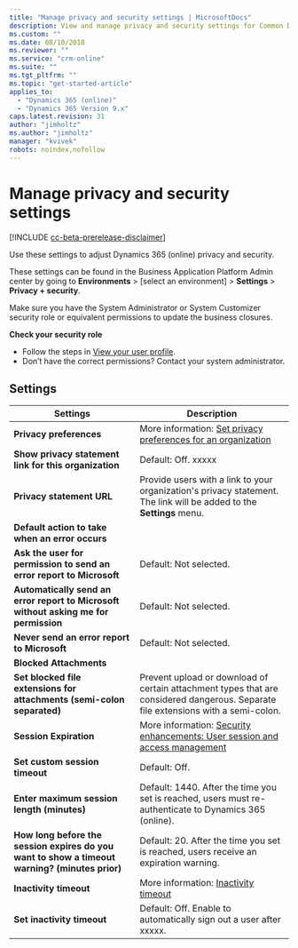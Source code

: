 ```yaml
---
title: "Manage privacy and security settings | MicrosoftDocs"
description: View and manage privacy and security settings for Common Data Service for Apps.
ms.custom: ""
ms.date: 08/10/2018
ms.reviewer: ""
ms.service: "crm-online"
ms.suite: ""
ms.tgt_pltfrm: ""
ms.topic: "get-started-article"
applies_to: 
  - "Dynamics 365 (online)"
  - "Dynamics 365 Version 9.x"
caps.latest.revision: 31
author: "jimholtz"
ms.author: "jimholtz"
manager: "kvivek"
robots: noindex,nofollow
---
```

# Manage privacy and security settings

[!INCLUDE [cc-beta-prerelease-disclaimer](../includes/cc-beta-prerelease-disclaimer.md)]

Use these settings to adjust Dynamics 365 (online) privacy and security.

These settings can be found in the Business Application Platform Admin center by going to **Environments** > [select an environment] > **Settings** > **Privacy + security**.

Make sure you have the System Administrator or System Customizer security role or equivalent permissions to update the business closures.

**Check your security role**

- Follow the steps in [View your user profile](https://docs.microsoft.com/dynamics365/customer-engagement/basics/view-your-user-profile).
- Don’t have the correct permissions? Contact your system administrator.

## Settings

|Settings|Description|  
|--------------|-----------------|  
|**Privacy preferences**|More information: [Set privacy preferences for an organization](https://docs.microsoft.com/dynamics365/customer-engagement/admin/set-privacy-preferences-organization)|  
|**Show privacy statement link for this organization**|Default: Off. xxxxx|  
|**Privacy statement URL**|Provide users with a link to your organization's privacy statement. The link will be added to the **Settings** menu.| 
|**Default action to take when an error occurs**| |
|**Ask the user for permission to send an error report to Microsoft**|Default: Not selected.|  
|**Automatically send an error report to Microsoft without asking me for permission**|Default: Not selected.|  
|**Never send an error report to Microsoft**|Default: Not selected.|  
|**Blocked Attachments**| |
|**Set blocked file extensions for attachments (semi-colon separated)**|Prevent upload or download of certain attachment types that are considered dangerous. Separate file extensions with a semi-colon.|
|**Session Expiration**|More information: [Security enhancements: User session and access management](https://docs.microsoft.com/dynamics365/customer-engagement/admin/user-session-management)|  
|**Set custom session timeout**|Default: Off.|
|**Enter maximum session length (minutes)**|Default: 1440. After the time you set is reached, users must re-authenticate to Dynamics 365 (online).|  
|**How long before the session expires do you want to show a timeout warning? (minutes prior)**|Default: 20. After the time you set is reached, users receive an expiration warning.|  
|**Inactivity timeout**|More information: [Inactivity timeout](https://docs.microsoft.com/dynamics365/customer-engagement/admin/user-session-management#inactivity-timeout) |  
|**Set inactivity timeout**|Default: Off. Enable to automatically sign out a user after xxxxx.|  


